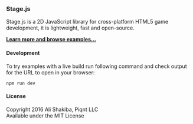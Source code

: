 ### Stage.js
Stage.js is a 2D JavaScript library for cross-platform HTML5 game development, it is lightweight, fast and open-source.

**[Learn more and browse examples...](http://piqnt.com/stage.js/)**

#### Development
To try examples with a live build run following command and check output for the URL to open in your browser:
```
npm run dev
```

#### License
Copyright 2016 Ali Shakiba, Piqnt LLC  
Available under the MIT License
